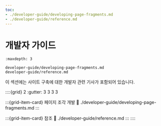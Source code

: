```yaml
---
toc:
- ./developer-guide/developing-page-fragments.md
- ./developer-guide/reference.md
---
```

# 개발자 가이드

```{toctree}
:maxdepth: 3

developer-guide/developing-page-fragments.md
developer-guide/reference.md
```

이 섹션에는 사이트 구축에 대한 개발자 관련 기사가 포함되어 있습니다.

::::{grid} 2
:gutter: 3 3 3 3

:::{grid-item-card} 페이지 조각 개발
:link: ./developer-guide/developing-page-fragments.md
:::

:::{grid-item-card} 참조
:link: ./developer-guide/reference.md
:::
::::
